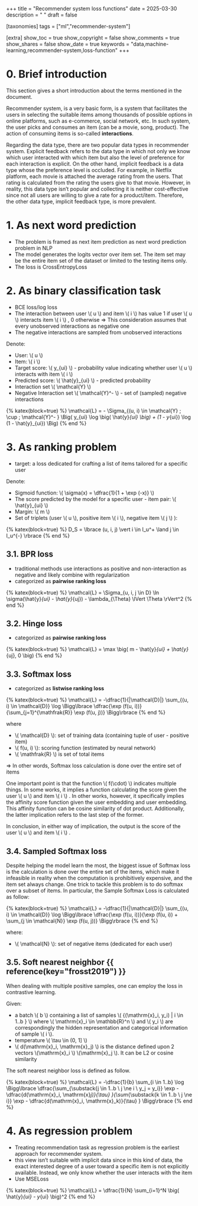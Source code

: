 +++
title = "Recommender system loss functions"
date = 2025-03-30
description = " "
draft = false

[taxonomies]
tags = ["ml","recommender-system"]


[extra]
show_toc = true
show_copyright = false
show_comments = true
show_shares = false
show_date = true
keywords = "data,machine-learning,recommender-system,loss-function"
+++

# 0. Brief introduction

This section gives a short introduction about the terms mentioned in the document.

Recommender system, is a very basic form, is a system that facilitates the users in selecting the suitable items among thousands of possible options in online platforms, such as e-commerce, social network, etc. In such system, the user picks and consumes an item (can be a movie, song, product). The action of consuming items is so-called **interactions**.

Regarding the data type, there are two popular data types in recommender system. Explicit feedback refers to the data type in which not only we know which user interacted with which item but also the level of preference for each interaction is explicit. On the other hand, implicit feedback is a data type whose the preference level is occluded. For example, in Netflix platform, each movie is attached the average rating from the users. That rating is calculated from the rating the users give to that movie. However, in reality, this data type isn’t popular and collecting it is neither cost-effective since not all users are willing to give a rate for a product/item. Therefore, the other data type, implicit feedback type, is more prevalent.

# 1. As next word prediction

- The problem is framed as next item prediction as next word prediction problem in NLP
- The model generates the logits vector over item set. The item set may be the entire item set of the dataset or limited to the testing items only.
- The loss is CrossEntropyLoss

# 2. As binary classification task

- BCE loss/log loss
- The interaction between user \\( u \\) and item \\( i \\) has value 1 if user \\( u \\) interacts item \\( i \\) , 0 otherwise ⇒ This consideration assumes that every unobserved interactions as negative one
- The negative interactions are sampled from unobserved interactions

Denote:

- User: \\( u \\)
- Item: \\( i \\)
- Target score: \\( y_{ui} \\) - probability value indicating whether user \\( u \\) interacts with item \\( i \\)
- Predicted score: \\( \hat{y}_{ui} \\) - predicted probability
- Interaction set \\( \mathcal{Y} \\)
- Negative Interaction set \\( \mathcal{Y}^- \\) - set of (sampled) negative interactions

{% katex(block=true) %}
\mathcal{L} = - \Sigma_{(u, i) \in \mathcal{Y} \; \cup \; \mathcal{Y}^- } \Big( y_{ui} \log \big( \hat{y}_{ui} \big) + (1 - y_{ui}) \log (1 - \hat{y}_{ui}) \Big)
{% end %}

# 3. As ranking problem

- target: a loss dedicated for crafting a list of items tailored for a specific user

Denote:

- Sigmoid function: \\( \sigma(x) = \dfrac{1}{1 + \exp (-x)} \\)
- The score predicted by the model for a specific user - item pair: \\( \hat{y}_{ui} \\)
- Margin: \\( m \\)
- Set of triplets (user \\( u \\), positive item \\( i \\), negative item \\( j \\) ):

{% katex(block=true) %}
D_S = \lbrace (u, i, j) \vert i \in I_u^+ \land j \in I_u^{-} \rbrace
{% end %}

## 3.1. BPR loss

- traditional methods use interactions as positive and non-interaction as negative and likely combine with regularization
- categorized as **pairwise ranking loss**

{% katex(block=true) %}
\mathcal{L} = \Sigma_{u, i, j \in D} \ln \sigma(\hat{y}_{ui} - \hat{y}_{uj}) - \lambda_{\Theta} \lVert \Theta \rVert^2
{% end %}

## 3.2. Hinge loss

- categorized as **pairwise ranking loss**

{% katex(block=true) %}
\mathcal{L} = \max \big( m - \hat{y}_{ui} + \hat{y}_{uj}, 0 \big)
{% end %}

## 3.3. Softmax loss

- categorized as **listwise ranking loss**

{% katex(block=true) %}
\mathcal{L} = -\dfrac{1}{|\mathcal{D}|} \sum_{(u, i) \in \mathcal{D}} \log \Bigg\lbrace \dfrac{\exp (f(u, i))}{\sum_{j=1}^{\mathfrak{R}} \exp (f(u, j))} \Bigg\rbrace
{% end %}

where

- \\( \mathcal{D} \\): set of training data (containing tuple of user - positive item)
- \\( f(u, i) \\): scoring function (estimated by neural network)
- \\( \mathfrak{R} \\) is set of total items

⇒ In other words, Softmax loss calculation is done over the entire set of items

One important point is that the function \\( f(\cdot) \\) indicates multiple things. In some works, it implies a function calculating the score given the user \\( u \\) and item \\( i \\) . In other works, however, it specifically implies the affinity score function given the user embedding and user embedding. This affinity function can be cosine similarity of dot product. Additionally, the latter implication refers to the last step of the former.

In conclusion, in either way of implication, the output is the score of the user \\( u \\) and item \\( i \\) .

## 3.4. Sampled Softmax loss

Despite helping the model learn the most, the biggest issue of Softmax loss is the calculation is done over the entire set of the items, which make it infeasible in reality when the computation is prohibitively expensive, and the item set always change. One trick to tackle this problem is to do softmax over a subset of items. In particular, the Sample Softmax Loss is calculated as follow:

{% katex(block=true) %}
\mathcal{L} = -\dfrac{1}{|\mathcal{D}|} \sum_{(u, i) \in \mathcal{D}} \log \Bigg\lbrace \dfrac{\exp (f(u, i))}{\exp (f(u, i)) + \sum_{j \in \mathcal{N}} \exp (f(u, j))} \Bigg\rbrace
{% end %}

where:

- \\( \mathcal{N} \\): set of negative items (dedicated for each user)

## 3.5. Soft nearest neighbor {{ reference(key="frosst2019") }}

When dealing with multiple positive samples, one can employ the loss in contrastive learning.

Given:

- a batch \\( b \\) containing a list of samples \\( \{(\mathrm{x}_i, y_i) | i \in 1..b \} \\) where \\( \mathrm{x}_i \in \mathbb{R}^n \\) and \\( y_i \\) are correspondingly the hidden representation and categorical information of sample \\( i \\).
- temperature \\( \tau \in (0, 1] \\)
- \\( d(\mathrm{x}_i, \mathrm{x}_j) \\) is the distance defined upon 2 vectors \\(\mathrm{x}_i \\) \\(\mathrm{x}_j \\). It can be L2 or cosine similarity

The soft nearest neighbor loss is defined as follow.

{% katex(block=true) %}
\mathcal{L} = -\dfrac{1}{b} \sum_{i \in 1..b} \log \Bigg\lbrace \dfrac{\sum_{\substack{j \in 1..b \\ j \ne i \\ y_j = y_i}} \exp - \dfrac{d(\mathrm{x}_i, \mathrm{x}_j)}{\tau} }{\sum_{\substack{k \in 1..b \\ j \ne i}} \exp - \dfrac{d(\mathrm{x}_i, \mathrm{x}_k)}{\tau} } \Bigg\rbrace
{% end %}

# 4. As regression problem

- Treating recommendation task as regression problem is the earliest approach for recommender system.
- this view isn’t suitable with implicit data since in this kind of data, the exact interested degree of a user toward a specific item is not explicitly available. Instead, we only know whether the user interacts with the item
- Use MSELoss

{% katex(block=true) %}
\mathcal{L} = \dfrac{1}{N} \sum_{i=1}^N \big( \hat{y}_{ui} - y_{ui} \big)^2
{% end %}